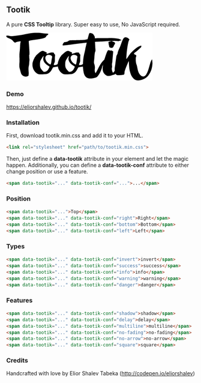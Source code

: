## Tootik

A pure **CSS Tooltip** library. Super easy to use, No JavaScript required.

![frame](/logo.png)

### Demo
https://eliorshalev.github.io/tootik/

### Installation

First, download tootik.min.css and add it to your HTML.

```html
<link rel="stylesheet" href="path/to/tootik.min.css">
```
Then, just define a **data-tootik** attribute in your element and let the magic happen.
Additionally, you can define a **data-tootik-conf** attribute to either change position or use a feature.</p>

```html
<span data-tootik="..." data-tootik-conf="...">...</span>
```          
          
### Position

```html
<span data-tootik="...">Top</span>
<span data-tootik="..." data-tootik-conf="right">Right</span>
<span data-tootik="..." data-tootik-conf="bottom">Bottom</span>
<span data-tootik="..." data-tootik-conf="left">Left</span>
```

### Types

```html
<span data-tootik="..." data-tootik-conf="invert">invert</span>
<span data-tootik="..." data-tootik-conf="success">success</span>
<span data-tootik="..." data-tootik-conf="info">info</span>
<span data-tootik="..." data-tootik-conf="warning">warning</span>
<span data-tootik="..." data-tootik-conf="danger">danger</span>
```

### Features

```html
<span data-tootik="..." data-tootik-conf="shadow">shadow</span>
<span data-tootik="..." data-tootik-conf="delay">delay</span>
<span data-tootik="..." data-tootik-conf="multiline">multiline</span>
<span data-tootik="..." data-tootik-conf="no-fading">no-fading</span>
<span data-tootik="..." data-tootik-conf="no-arrow">no-arrow</span>
<span data-tootik="..." data-tootik-conf="square">square</span>
```

### Credits

Handcrafted with love by Elior Shalev Tabeka (http://codepen.io/eliorshalev)
